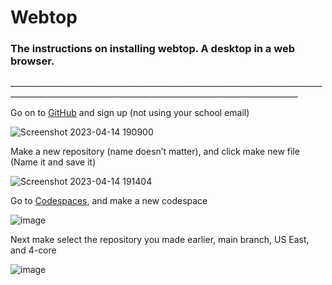 # Webtop
<h3>The instructions on installing webtop. A desktop in a web browser.</h3>
______________________________________________________________________________________________________________________________________________________

<p1>Go on to [GitHub](github.com/) and sign up (not using your school email)<p1>


![Screenshot 2023-04-14 190900](https://user-images.githubusercontent.com/95254250/232172783-2f1b99b2-3f5e-4285-9c80-2eda8e352d83.png)

<p1>Make a new repository (name doesn’t matter), and click make new file (Name it and save it)<p1>

![Screenshot 2023-04-14 191404](https://user-images.githubusercontent.com/95254250/232173050-d1e0b44b-e6c5-4ae6-be4d-ddc8f190e545.png)




<p1>Go to [Codespaces](github.com/codespaces), and make a new codespace</p1>     

![image](https://user-images.githubusercontent.com/95254250/232173199-78b8862b-4b64-4701-8e2b-6ec344477568.png)



<p1>Next make select the repository you made earlier, main branch, US East, and 4-core


![image](https://user-images.githubusercontent.com/95254250/232173644-9732f9e9-eeb1-4122-8f12-b4b69771aee4.png)

